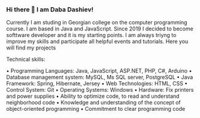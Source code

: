 ### Hi there 👋 I am Daba Dashiev!
Currently I am studing in Georgian college on the computer programming course. I am based in Java and JavaScript.
Since 2019 I decided to become softtware developer and it is my starting points.
I am always triyng to improve my skills and participate all helpful events and tutorials.
Here you will find my projects

Technical skills:

•	Programming Languages:  Java, JavaScript, ASP.NET, PHP, C#, Arduino 
•	Database management system: MySQL, Ms SQL server, PostgreSQL
•	Java Framework: Spring, Hibernate, Jersey
•	Web Technologies: HTML, CSS
•	Control System: Git
•	Operating Systems:  Windows
•	Hardware: Fix printers and power supplies
•	Ability to optimize code, to read and understand neighborhood code
•	Knowledge and understanding of the concept of object-oriented programming
•	Commitment to clear programming code



